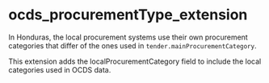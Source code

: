 # ocds_procurementType_extension

In Honduras, the local procurement systems use their own procurement categories that differ of the ones used in `tender.mainProcurementCategory`.

This extension adds the localProcurementCategory field to include the local categories used in OCDS data.
